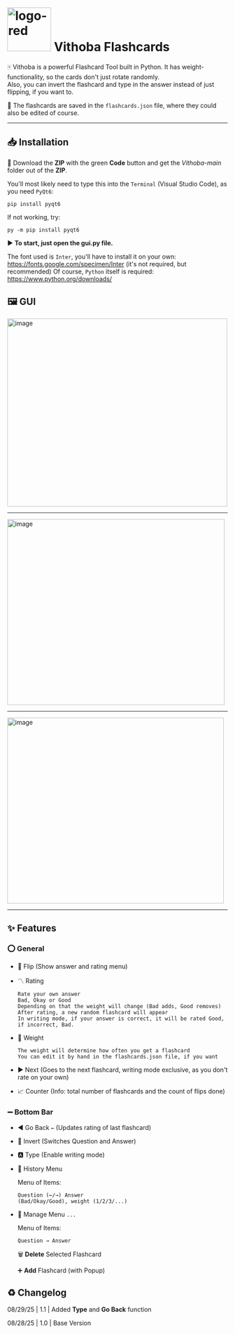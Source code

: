 
#  <img width="100" height="100" alt="logo-red" src="https://github.com/user-attachments/assets/f9434ad4-01d5-4381-8741-293cd0493aa3" />    Vithoba Flashcards 

🀄 Vithoba is a powerful Flashcard Tool built in Python. It has weight-functionality, so the cards don't just rotate randomly.  
Also, you can invert the flashcard and type in the answer instead of just flipping, if you want to.

📂 The flashcards are saved in the `flashcards.json` file, where they could also be edited of course.

---

## 📥 Installation
🔽 Download the **ZIP** with the green **Code** button and get the *Vithoba-main* folder out of the **ZIP**.

You'll most likely need to type this into the `Terminal` (Visual Studio Code), as you need `PyQt6`:

    pip install pyqt6

If not working, try:

    py -m pip install pyqt6

▶ **To start, just open the gui.py file.**

The font used is `Inter`, you'll have to install it on your own: https://fonts.google.com/specimen/Inter (it's not required, but recommended)
Of course, `Python` itself is required: https://www.python.org/downloads/

## 🖼 GUI

<img width="503" height="429" alt="image" src="https://github.com/user-attachments/assets/f78d74b0-3325-40b9-9731-3c2cad7f291a" />

---

<img width="497" height="424" alt="image" src="https://github.com/user-attachments/assets/3173bca3-8a74-4df8-afd8-ff35e39c0dbd" />

---

<img width="495" height="424" alt="image" src="https://github.com/user-attachments/assets/190642b8-6417-4288-8c15-b6dff298d078" />

---

## ✨ Features

### ⭕ General

- 💫 Flip (Show answer and rating menu)
- 〽 Rating

      Rate your own answer
      Bad, Okay or Good
      Depending on that the weight will change (Bad adds, Good removes)
      After rating, a new random flashcard will appear
      In writing mode, if your answer is correct, it will be rated Good, if incorrect, Bad.

- 🧱 Weight

      The weight will determine how often you get a flashcard
      You can edit it by hand in the flashcards.json file, if you want
  
- ▶ Next (Goes to the next flashcard, writing mode exclusive, as you don't rate on your own)
- 📈 Counter (Info: total number of flashcards and the count of flips done)

### ➖ Bottom Bar

- ◀ Go Back `←` (Updates rating of last flashcard)
- 🔳 Invert (Switches Question and Answer)
- 🅰 Type (Enable writing mode)
- 📔 History Menu

  Menu of Items:

      Question (←/→) Answer
      (Bad/Okay/Good), weight (1/2/3/...)
  
- 👔 Manage Menu `...`

  Menu of Items:

      Question → Answer

  🗑 **Delete** Selected Flashcard 
  
  ➕ **Add** Flashcard (with Popup)
  

## ♻ Changelog
08/29/25 | 1.1 | Added **Type** and **Go Back** function

08/28/25 | 1.0 | Base Version

